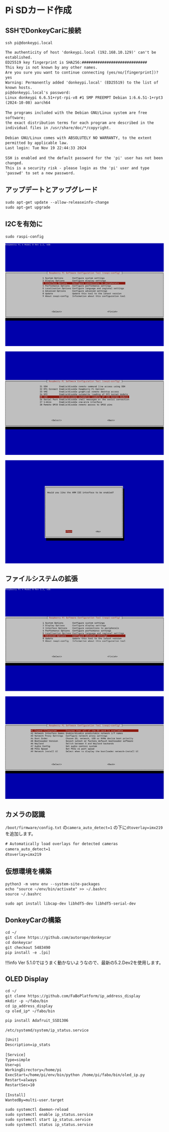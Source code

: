 # Pi SDカード作成

## SSHでDonkeyCarに接続

```
ssh pi@donkeypi.local
```

```
The authenticity of host 'donkeypi.local (192.168.10.129)' can't be established.
ED25519 key fingerprint is SHA256:#############################
This key is not known by any other names.
Are you sure you want to continue connecting (yes/no/[fingerprint])? yes
Warning: Permanently added 'donkeypi.local' (ED25519) to the list of known hosts.
pi@donkeypi.local's password: 
Linux donkeypi 6.6.51+rpt-rpi-v8 #1 SMP PREEMPT Debian 1:6.6.51-1+rpt3 (2024-10-08) aarch64

The programs included with the Debian GNU/Linux system are free software;
the exact distribution terms for each program are described in the
individual files in /usr/share/doc/*/copyright.

Debian GNU/Linux comes with ABSOLUTELY NO WARRANTY, to the extent
permitted by applicable law.
Last login: Tue Nov 19 22:44:33 2024

SSH is enabled and the default password for the 'pi' user has not been changed.
This is a security risk - please login as the 'pi' user and type 'passwd' to set a new password.
```


## アップデートとアップグレード

```
sudo apt-get update --allow-releaseinfo-change
sudo apt-get upgrade
```

## I2Cを有効に

```
sudo raspi-config
```

![](./img/i2c001.jpg)

![](./img/i2c002.jpg)

![](./img/i2c003.jpg)

## ファイルシステムの拡張


![](./img/file001.jpg)

![](./img/file002.jpg)

## カメラの認識

`/boot/firmware/config.txt` の`camera_auto_detect=1` の下に`dtoverlay=imx219`を追加します。

```txt hl_lines="3"
# Automatically load overlays for detected cameras
camera_auto_detect=1
dtoverlay=imx219
```

## 仮想環境を構築

```
python3 -m venv env --system-site-packages
echo "source ~/env/bin/activate" >> ~/.bashrc
source ~/.bashrc
```

```
sudo apt install libcap-dev libhdf5-dev libhdf5-serial-dev
```

## DonkeyCarの構築

```
cd ~/
git clone https://github.com/autorope/donkeycar
cd donkeycar
git checkout 5483490
pip install -e .[pi]
```

!!!info
	Ver 5.1.0ではうまく動かないようなので、最新の5.2.Dev2を使用します。

## OLED Display

```
cd ~/
git clone https://github.com/FaBoPlatform/ip_address_display
mkdir -p ~/fabo/bin
cd ip_address_display
cp oled_ip* ~/fabo/bin
```

```
pip install Adafruit_SSD1306
```

`/etc/systemd/system/ip_status.service`

```
[Unit]
Description=ip_stats

[Service]
Type=simple
User=pi
WorkingDirectory=/home/pi
ExecStart=/home/pi/env/bin/python /home/pi/fabo/bin/oled_ip.py
Restart=always
RestartSec=10

[Install]
WantedBy=multi-user.target
```

```
sudo systemctl daemon-reload
sudo systemctl enable ip_status.service
sudo systemctl start ip_status.service
sudo systemctl status ip_status.service
```

